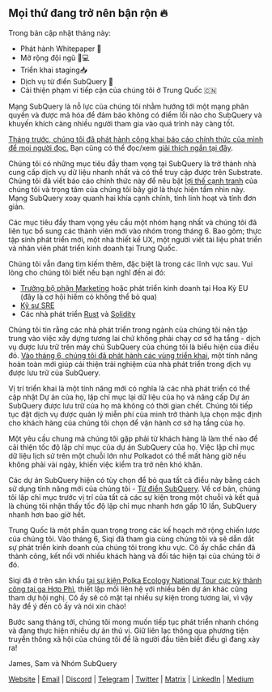 ## Mọi thứ đang trở nên bận rộn 🔥

Trong bản cập nhật tháng này:

-   Phát hành Whitepaper 🎊
-   Mở rộng đội ngũ 👩💻
-   Triển khai staging📥
-   Dịch vụ từ điển SubQuery 📖
-   Cải thiện phạm vi tiếp cận của chúng tôi ở Trung Quốc 🇨🇳

Mạng SubQuery là nỗ lực của chúng tôi nhằm hướng tới một mạng phân quyền và được mã hóa để đảm bảo không có điểm lỗi nào cho SubQuery và khuyến khích càng nhiều người tham gia vào quá trình này càng tốt.

[Tháng trước, chúng tôi đã phát hành công khai báo cáo chính thức của mình để mọi người đọc.](https://static.subquery.network/whitepaper.pdf) Bạn cũng có thể đọc/xem [giải thích ngắn tại đây](https://subquery.medium.com/the-subquery-network-a-summary-46cde0acb010).

Chúng tôi có những mục tiêu đầy tham vọng tại SubQuery là trở thành nhà cung cấp dịch vụ dữ liệu nhanh nhất và có thể truy cập được trên Substrate. Chúng tôi đã viết báo cáo chính thức này để nêu bật [lợi thế cạnh tranh](https://subquery.medium.com/subquery-network-our-goals-and-competitive-advantages-a6efdd544be4) của chúng tôi và trọng tâm của chúng tôi bây giờ là thực hiện tầm nhìn này. Mạng SubQuery xoay quanh hai khía cạnh chính, tính linh hoạt và tính đơn giản.

Các mục tiêu đầy tham vọng yêu cầu một nhóm hạng nhất và chúng tôi đã liên tục bổ sung các thành viên mới vào nhóm trong tháng 6. Bao gôm; thực tập sinh phát triển mới, một nhà thiết kế UX, một người viết tài liệu phát triển và nhân viên phát triển kinh doanh tại Trung Quốc.

Chúng tôi vẫn đang tìm kiếm thêm, đặc biệt là trong các lĩnh vực sau. Vui lòng cho chúng tôi biết nếu bạn nghĩ đến ai đó:

-   [Trưởng bộ phận Marketing](https://angel.co/company/subquery/jobs/1494376-head-of-marketing) hoặc phát triển kinh doanh tại Hoa Kỳ EU (đây là cơ hội hiếm có không thể bỏ qua)
-   [Kỹ sư SRE](https://angel.co/company/subquery/jobs/1497942-site-reliability-engineer)
-   Các nhà phát triển [Rust](https://angel.co/company/subquery/jobs/1494414-rust-developer) và [Solidity](https://angel.co/company/subquery/jobs/1494435-solidity-developer)

Chúng tôi tin rằng các nhà phát triển trong ngành của chúng tôi nên tập trung vào việc xây dựng tương lai chứ không phải chạy cơ sở hạ tầng - dịch vụ được lưu trữ trên máy chủ SubQuery của chúng tôi là biểu hiện của điều đó. [Vào tháng 6, chúng tôi đã phát hành các vùng triển khai](https://subquery.medium.com/deployment-slots-are-here-subquery-projects-4fe2629f8858), một tính năng hoàn toàn mới giúp cải thiện trải nghiệm của nhà phát triển trong dịch vụ được lưu trữ của SubQuery.

Vị trí triển khai là một tính năng mới có nghĩa là các nhà phát triển có thể cập nhật Dự án của họ, lập chỉ mục lại dữ liệu của họ và nâng cấp Dự án SubQuery được lưu trữ của họ mà không có thời gian chết. Chúng tôi tiếp tục đặt dịch vụ được quản lý miễn phí của mình trở thành lựa chọn mặc định cho khách hàng của chúng tôi chọn để vận hành cơ sở hạ tầng của họ.

Một yêu cầu chung mà chúng tôi gặp phải từ khách hàng là làm thế nào để cải thiện tốc độ lập chỉ mục của dự án SubQuery của họ. Việc lập chỉ mục dữ liệu lịch sử trên một chuỗi lớn như Polkadot có thể mất hàng giờ nếu không phải vài ngày, khiến việc kiểm tra trở nên khó khăn.

Các dự án SubQuery hiện có tùy chọn để bỏ qua tất cả điều này bằng cách sử dụng tính năng mới của chúng tôi - [Từ điển SubQuery](https://subquery.medium.com/subquerys-just-got-a-lot-faster-with-the-dictionary-8a7a1447574). Về cơ bản, chúng tôi lập chỉ mục trước vị trí của tất cả các sự kiện trong một chuỗi và kết quả là chúng tôi nhận thấy tốc độ lập chỉ mục nhanh hơn gấp 10 lần, SubQuery nhanh hơn bao giờ hết.

Trung Quốc là một phần quan trọng trong các kế hoạch mở rộng chiến lược của chúng tôi. Vào tháng 6, Siqi đã tham gia cùng chúng tôi và sẽ dẫn dắt sự phát triển kinh doanh của chúng tôi trong khu vực. Cô ấy chắc chắn đã thành công, kết nối với nhiều khách hàng và đối tác hiện tại của chúng tôi ở đó.

Siqi đã ở trên sân khấu [tại sự kiện Polka Ecology National Tour cực kỳ thành công tại ga Hợp Phì](https://twitter.com/SubQueryNetwork/status/1409696588465721348), thiết lập mối liên hệ với nhiều bên dự án khác cũng tham dự hội nghị. Cô ấy sẽ có mặt tại nhiều sự kiện trong tương lai, vì vậy hãy để ý đến cô ấy và nói xin chào!

Bước sang tháng tới, chúng tôi mong muốn tiếp tục phát triển nhanh chóng và đang thực hiện nhiều dự án thú vị. Giữ liên lạc thông qua phương tiện truyền thông xã hội của chúng tôi để là người đầu tiên biết điều gì đang xảy ra!

James, Sam và Nhóm SubQuery

[Website](https://subquery.network/) | [Email](mailto:hello@subquery.network) | [Discord](https://discord.com/invite/78zg8aBSMG) | [Telegram](https://t.me/subquerynetwork) | [Twitter](https://twitter.com/subquerynetwork) | [Matrix](https://matrix.to/#/#subquery:matrix.org) | [LinkedIn](https://www.linkedin.com/company/subquery) | [Medium](https://subquery.medium.com/)